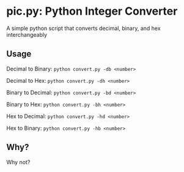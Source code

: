 # pic.py: Python Integer Converter
A simple python script that converts decimal, binary, and hex interchangeably 
## Usage
Decimal to Binary: `python convert.py -db <number>`

Decimal to Hex: `python convert.py -dh <number>`

Binary to Decimal: `python convert.py -bd <number>`

Binary to Hex: `python convert.py -bh <number>`

Hex to Decimal: `python convert.py -hd <number>`

Hex to Binary: `python convert.py -hb <number>`
## Why?
Why not?
